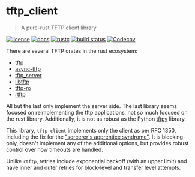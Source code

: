 # tftp_client
> A pure-rust TFTP client library

[![license](https://img.shields.io/badge/license-Apache--2.0_OR_MIT-blue?style=flat-square)](#license)
[![docs](https://img.shields.io/docsrs/tftp_client?logo=rust&style=flat-square)](https://docs.rs/tftp_client/latest/tftp_client/index.html)
[![rustc](https://img.shields.io/badge/rustc-1.65+-blue?style=flat-square&logo=rust)](https://www.rust-lang.org)
[![build status](https://img.shields.io/github/actions/workflow/status/kiranshila/tftp_client/ci.yml?branch=main&style=flat-square&logo=github)](https://github.com/kiranshila/tftp_client/actions)
[![Codecov](https://img.shields.io/codecov/c/github/kiranshila/tftp_client?style=flat-square)](https://app.codecov.io/gh/kiranshila/tftp_client)

There are several TFTP crates in the rust ecosystem:
- [tftp](https://crates.io/crates/tftp)
- [async-tftp](https://crates.io/crates/async-tftp)
- [tftp_server](https://crates.io/crates/tftp_server)
- [libtftp](https://crates.io/crates/libtftp)
- [tftp-ro](https://crates.io/crates/tftp-ro)
- [rtftp](https://crates.io/crates/rtftp)

All but the last only implement the server side.
The last library seems focused on reimplementing the tftp applications,
not so much focused on the rust library.
Additionally, it is not as robust as the Python [tftpy](https://pypi.org/project/tftpy/) library.

This library, `tftp-client` implements only the client as per RFC 1350,
including the fix for the ["sorcerer's apprentice syndrome"](https://en.wikipedia.org/wiki/Sorcerer%27s_Apprentice_Syndrome).
It is blocking-only, doesn't implement any of the additional options,
but provides robust control over how timeouts are handled.

Unlike `rtftp`, retries include exponential backoff (with an upper limit) and
have inner and outer retries for block-level and transfer level attempts.

